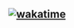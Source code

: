 [![wakatime](https://wakatime.com/badge/user/8e309be7-4582-49b8-96ce-549310196616/project/7e965c79-71b3-44f3-ae10-667fc76d7c02.svg)](https://wakatime.com/badge/user/8e309be7-4582-49b8-96ce-549310196616/project/7e965c79-71b3-44f3-ae10-667fc76d7c02)
---
